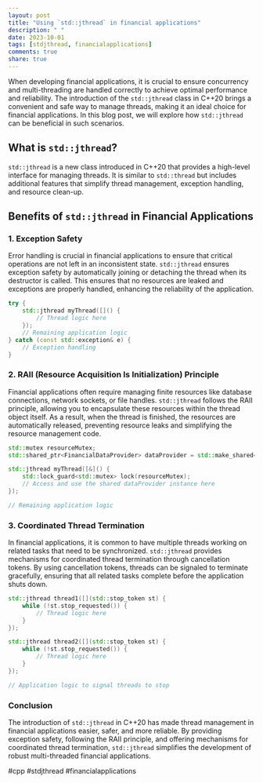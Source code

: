 ```yaml
---
layout: post
title: "Using `std::jthread` in financial applications"
description: " "
date: 2023-10-01
tags: [stdjthread, financialapplications]
comments: true
share: true
---
```


When developing financial applications, it is crucial to ensure concurrency and multi-threading are handled correctly to achieve optimal performance and reliability. The introduction of the `std::jthread` class in C++20 brings a convenient and safe way to manage threads, making it an ideal choice for financial applications. In this blog post, we will explore how `std::jthread` can be beneficial in such scenarios.

## What is `std::jthread`?

`std::jthread` is a new class introduced in C++20 that provides a high-level interface for managing threads. It is similar to `std::thread` but includes additional features that simplify thread management, exception handling, and resource clean-up.

## Benefits of `std::jthread` in Financial Applications

### 1. Exception Safety
Error handling is crucial in financial applications to ensure that critical operations are not left in an inconsistent state. `std::jthread` ensures exception safety by automatically joining or detaching the thread when its destructor is called. This ensures that no resources are leaked and exceptions are properly handled, enhancing the reliability of the application.

```cpp
try {
    std::jthread myThread([]() {
        // Thread logic here
    });
    // Remaining application logic
} catch (const std::exception& e) {
    // Exception handling
}
```

### 2. RAII (Resource Acquisition Is Initialization) Principle
Financial applications often require managing finite resources like database connections, network sockets, or file handles. `std::jthread` follows the RAII principle, allowing you to encapsulate these resources within the thread object itself. As a result, when the thread is finished, the resources are automatically released, preventing resource leaks and simplifying the resource management code.

```cpp
std::mutex resourceMutex;
std::shared_ptr<FinancialDataProvider> dataProvider = std::make_shared<FinancialDataProvider>();

std::jthread myThread([&]() {
    std::lock_guard<std::mutex> lock(resourceMutex);
    // Access and use the shared dataProvider instance here
});

// Remaining application logic
```

### 3. Coordinated Thread Termination
In financial applications, it is common to have multiple threads working on related tasks that need to be synchronized. `std::jthread` provides mechanisms for coordinated thread termination through cancellation tokens. By using cancellation tokens, threads can be signaled to terminate gracefully, ensuring that all related tasks complete before the application shuts down.

```cpp
std::jthread thread1([](std::stop_token st) {
    while (!st.stop_requested()) {
        // Thread logic here
    }
});

std::jthread thread2([](std::stop_token st) {
    while (!st.stop_requested()) {
        // Thread logic here
    }
});

// Application logic to signal threads to stop
```

### Conclusion

The introduction of `std::jthread` in C++20 has made thread management in financial applications easier, safer, and more reliable. By providing exception safety, following the RAII principle, and offering mechanisms for coordinated thread termination, `std::jthread` simplifies the development of robust multi-threaded financial applications.

#cpp #stdjthread #financialapplications